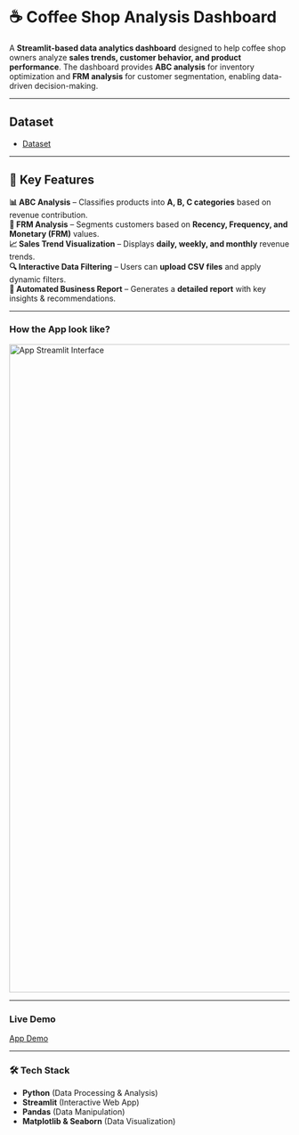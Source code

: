 # ☕ Coffee Shop Analysis Dashboard

A **Streamlit-based data analytics dashboard** designed to help coffee shop owners analyze **sales trends, customer behavior, and product performance**. The dashboard provides **ABC analysis** for inventory optimization and **FRM analysis** for customer segmentation, enabling data-driven decision-making.

---
## Dataset
- <a href= "https://github.com/pttd1997/Courseworks/blob/main/Coffee_Shop_Dataset_with_Customers.csv">Dataset</a>

---
## 🚀 Key Features
 **📊 ABC Analysis** – Classifies products into **A, B, C categories** based on revenue contribution.  
 **👥 FRM Analysis** – Segments customers based on **Recency, Frequency, and Monetary (FRM)** values.  
 **📈 Sales Trend Visualization** – Displays **daily, weekly, and monthly** revenue trends.  
 **🔍 Interactive Data Filtering** – Users can **upload CSV files** and apply dynamic filters.  
 **📑 Automated Business Report** – Generates a **detailed report** with key insights & recommendations.

---
### How the App look like?
<img width="1165" alt="App Streamlit Interface" src="https://github.com/user-attachments/assets/87e9b0fe-227e-4d33-a50d-3518f513b4d8" />

---
### Live Demo
 <a href= "https://coffeedashboardanalysis.streamlit.app/">App Demo</a>

---
### 🛠️ Tech Stack
- **Python** (Data Processing & Analysis)
- **Streamlit** (Interactive Web App)
- **Pandas** (Data Manipulation)
- **Matplotlib & Seaborn** (Data Visualization)



